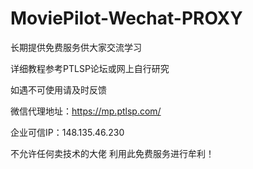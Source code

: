 # MoviePilot-Wechat-PROXY

长期提供免费服务供大家交流学习

详细教程参考PTLSP论坛或网上自行研究

如遇不可使用请及时反馈

微信代理地址：https://mp.ptlsp.com/

企业可信IP：148.135.46.230

不允许任何卖技术的大佬 利用此免费服务进行牟利！

